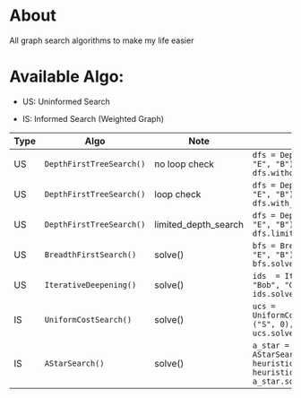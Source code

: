 # About
All graph search algorithms to make my life easier

# Available Algo:
- US: Uninformed Search

- IS: Informed Search (Weighted Graph)

| Type  | Algo | Note  | Usage |
| ------------- | ------------- | ------------- | ------------- | 
| US | ```DepthFirstTreeSearch()```  |  no loop check  |  `dfs = DepthFirstTreeSearch(graph, "E", "B")` <br/> `dfs.without_loop_checking()`  |
| US | `DepthFirstTreeSearch()`  | loop check |  `dfs = DepthFirstTreeSearch(graph, "E", "B")` <br/> `dfs.with_loop_checking()`  |
| US | `DepthFirstTreeSearch()`  | limited_depth_search |  `dfs = DepthFirstTreeSearch(graph, "E", "B")` <br/> `dfs.limited_depth_search(depth=x)`  |
| US | `BreadthFirstSearch()`  | solve() |  `bfs = BreadthFirstSearch(graph, "E", "B")` <br/> `bfs.solve()`  |
| US | `IterativeDeepening()`  | solve() |  `ids  = IterativeDeepening(graph2, "Bob", "Gale")` <br/> `ids.solve(max_depth=?)`  |
| IS | `UniformCostSearch()`  | solve() |  `ucs = UniformCostSearch(weighted_graph, ("S", 0), "G")` <br/> `ucs.solve()`  |
| IS | `AStarSearch()`  | solve() |  `a_star = AStarSearch(weighted_graph, ("S", heuristic_table["S"]), "G", heuristic_table)` <br/> `a_star.solve()`  |